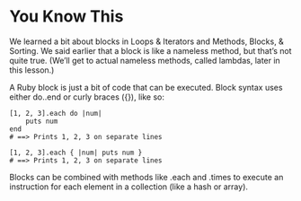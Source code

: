 # You Know This

We learned a bit about blocks in Loops & Iterators and Methods, Blocks, & Sorting. We said earlier that a block is like a nameless method, but that’s not quite true. (We’ll get to actual nameless methods, called lambdas, later in this lesson.)

A Ruby block is just a bit of code that can be executed. Block syntax uses either do..end or curly braces ({}), like so:

    [1, 2, 3].each do |num|
        puts num
    end
    # ==> Prints 1, 2, 3 on separate lines

    [1, 2, 3].each { |num| puts num }
    # ==> Prints 1, 2, 3 on separate lines

Blocks can be combined with methods like .each and .times to execute an instruction for each element in a collection (like a hash or array).
